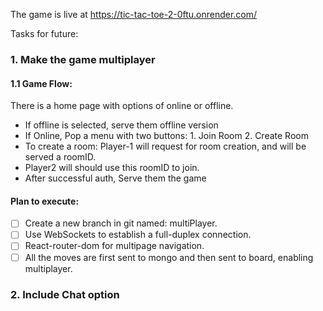 The game is live at https://tic-tac-toe-2-0ftu.onrender.com/

Tasks for future:

### 1. Make the game multiplayer

#### 1.1 Game Flow:

There is a home page with options of online or offline.

- If offline is selected, serve them offline version
- If Online, Pop a menu with two buttons: 1. Join Room 2. Create Room
- To create a room: Player-1 will request for room creation, and will be served a roomID.
- Player2 will should use this roomID to join.
- After successful auth, Serve them the game

#### Plan to execute:

- [ ] Create a new branch in git named: multiPlayer.
- [ ] Use WebSockets to establish a full-duplex connection.
- [ ] React-router-dom for multipage navigation.
- [ ] All the moves are first sent to mongo and then sent to board, enabling multiplayer.

### 2. Include Chat option
